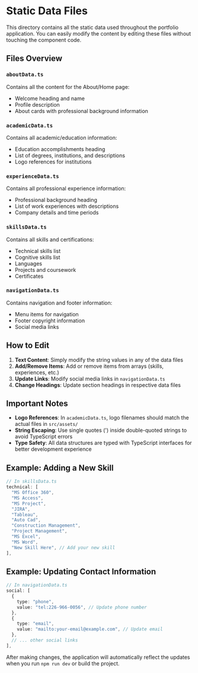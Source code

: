 # Static Data Files

This directory contains all the static data used throughout the portfolio application. You can easily modify the content by editing these files without touching the component code.

## Files Overview

### `aboutData.ts`
Contains all the content for the About/Home page:
- Welcome heading and name
- Profile description
- About cards with professional background information

### `academicData.ts`
Contains all academic/education information:
- Education accomplishments heading
- List of degrees, institutions, and descriptions
- Logo references for institutions

### `experienceData.ts`
Contains all professional experience information:
- Professional background heading
- List of work experiences with descriptions
- Company details and time periods

### `skillsData.ts`
Contains all skills and certifications:
- Technical skills list
- Cognitive skills list
- Languages
- Projects and coursework
- Certificates

### `navigationData.ts`
Contains navigation and footer information:
- Menu items for navigation
- Footer copyright information
- Social media links

## How to Edit

1. **Text Content**: Simply modify the string values in any of the data files
2. **Add/Remove Items**: Add or remove items from arrays (skills, experiences, etc.)
3. **Update Links**: Modify social media links in `navigationData.ts`
4. **Change Headings**: Update section headings in respective data files

## Important Notes

- **Logo References**: In `academicData.ts`, logo filenames should match the actual files in `src/assets/`
- **String Escaping**: Use single quotes (') inside double-quoted strings to avoid TypeScript errors
- **Type Safety**: All data structures are typed with TypeScript interfaces for better development experience

## Example: Adding a New Skill

```typescript
// In skillsData.ts
technical: [
  "MS Office 360",
  "MS Access",
  "MS Project",
  "JIRA",
  "Tableau",
  "Auto Cad",
  "Construction Management",
  "Project Management",
  "MS Excel",
  "MS Word",
  "New Skill Here", // Add your new skill
],
```

## Example: Updating Contact Information

```typescript
// In navigationData.ts
social: [
  {
    type: "phone",
    value: "tel:226-966-0056", // Update phone number
  },
  {
    type: "email", 
    value: "mailto:your-email@example.com", // Update email
  },
  // ... other social links
],
```

After making changes, the application will automatically reflect the updates when you run `npm run dev` or build the project.

